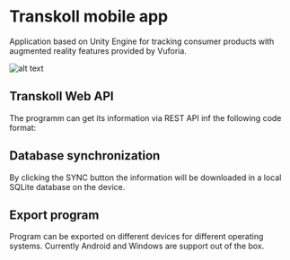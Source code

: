 # Transkoll mobile app
Application based on Unity Engine for tracking consumer products with augmented reality features provided by Vuforia.


![alt text](https://github.com/julian-martin/transkoll-mobile-app/blob/master/doc/info.png "Example of tracking a product and displaying additional information")

## Transkoll Web API

The programm can get its information via REST API inf the following code format:

## Database synchronization

By clicking the SYNC button the information will be downloaded in a local SQLite database on the device.

## Export program
Program can be exported on different devices for different operating systems. Currently Android and Windows are support out of the box.
